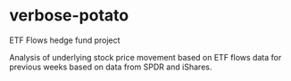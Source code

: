 # verbose-potato
ETF Flows hedge fund project


Analysis of underlying stock price movement based on ETF flows data for previous weeks based on data from SPDR and iShares.
